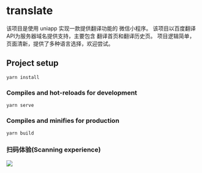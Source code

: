# translate

该项目是使用 uniapp 实现一款提供翻译功能的 微信小程序。 该项目以百度翻译 API为服务器域名提供支持，主要包含 翻译首页和翻译历史页。 项目逻辑简单，页面清新，提供了多种语言选择，欢迎尝试。

## Project setup

```
yarn install
```

### Compiles and hot-reloads for development
```
yarn serve
```

### Compiles and minifies for production

```
yarn build
```

### 扫码体验(Scanning experience)

![](C:\Users\xiangni\Desktop\无用翻译\小程序码.jpg)